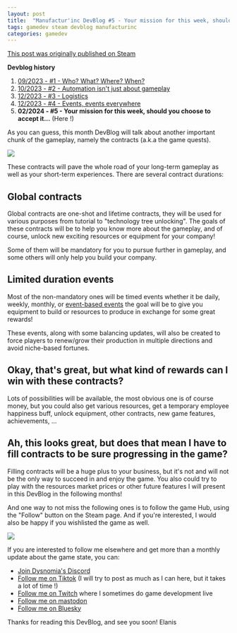 ```yaml
---
layout: post
title:  "Manufactur'inc DevBlog #5 - Your mission for this week, should you choose to accept it..."
tags: gamedev steam devblog manufacturinc
categories: gamedev
---
```


[This post was originally published on Steam](https://store.steampowered.com/news/app/2146380/view/4160833394874745089)

**Devblog history**
1. [09/2023 - #1 - Who? What? Where? When?](https://store.steampowered.com/news/app/2146380/view/7184986051960660929)
2. [10/2023 - #2 - Automation isn't just about gameplay](https://store.steampowered.com/news/app/2146380/view/3737483611565199154)
3. [12/2023 - #3 - Logistics](https://store.steampowered.com/news/app/2146380/view/3883856311467351828)
4. [12/2023 - #4 - Events, events everywhere](https://store.steampowered.com/news/app/2146380/view/3883856311496283654)
5. **02/2024 - #5 - Your mission for this week, should you choose to accept it...**  (Here !)

As you can guess, this month DevBlog will talk about another important chunk of the gameplay, namely the contracts (a.k.a the game quests).

![](/assets/img/2024-02-21-manufacturinc-devblog-5-contracts.png)

These contracts will pave the whole road of your long-term gameplay as well as your short-term experiences. There are several contract durations:

## Global contracts

Global contracts are one-shot and lifetime contracts, they will be used for various purposes from tutorial to "technology tree unlocking". The goals of these contracts will be to help you know more about the gameplay, and of course, unlock new exciting resources or equipment for your company!

Some of them will be mandatory for you to pursue further in gameplay, and some others will only help you build your company.

## Limited duration events

Most of the non-mandatory ones will be timed events whether it be daily, weekly, monthly, or [event-based events](https://store.steampowered.com/news/app/2146380/view/3883856311496283654) the goal will be to give you equipment to build or resources to produce in exchange for some great rewards!

These events, along with some balancing updates, will also be created to force players to renew/grow their production in multiple directions and avoid niche-based fortunes.

## Okay, that's great, but what kind of rewards can I win with these contracts?

Lots of possibilities will be available, the most obvious one is of course money, but you could also get various resources, get a temporary employee happiness buff, unlock equipment, other contracts, new game features, achievements, ...

## Ah, this looks great, but does that mean I have to fill contracts to be sure progressing in the game?

Filling contracts will be a huge plus to your business, but it's not and will not be the only way to succeed in and enjoy the game. You also could try to play with the resources market prices or other future features I will present in this DevBlog in the following months!

And one way to not miss the following ones is to follow the game Hub, using the "Follow" button on the Steam page.
And if you're interested, I would also be happy if you wishlisted the game as well.

![](/assets/img/steam-wishlist-button.gif)

If you are interested to follow me elsewhere and get more than a monthly update about the game state, you can:
- [Join Dysnomia's Discord](https://discord.com/invite/c8aARey)
- [Follow me on Tiktok](https://www.tiktok.com/@elanis42) (I will try to post as much as I can here, but it takes a lot of time !)
- [Follow me on Twitch](https://www.twitch.tv/elanis42) where I sometimes do game development live
- [Follow me on mastodon](https://mastodon.gamedev.place/@Elanis)
- [Follow me on Bluesky](https://bsky.app/profile/elanis.eu)

Thanks for reading this DevBlog, and see you soon!
Elanis